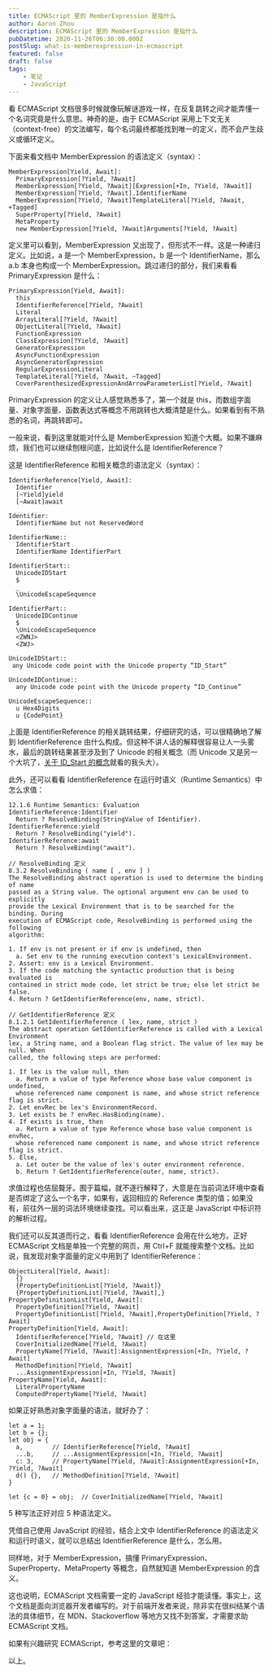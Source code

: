 ```yaml
---
title: ECMAScript 里的 MemberExpression 是指什么
author: Aaron Zhou
description: ECMAScript 里的 MemberExpression 是指什么
pubDatetime: 2020-11-26T06:30:00.000Z
postSlug: what-is-memberexpression-in-ecmascript
featured: false
draft: false
tags:
    - 笔记
    - JavaScript
---
```

看 ECMAScript 文档很多时候就像玩解谜游戏一样，在反复跳转之间才能弄懂一个名词究竟是什么意思。神奇的是，由于 ECMAScript 采用上下文无关（context-free）的文法编写，每个名词最终都能找到唯一的定义，而不会产生歧义或循环定义。

下面来看文档中 MemberExpression 的语法定义（syntax）：

```
MemberExpression[Yield, Await]:
  PrimaryExpression[?Yield, ?Await]
  MemberExpression[?Yield, ?Await][Expression[+In, ?Yield, ?Await]]
  MemberExpression[?Yield, ?Await].IdentifierName
  MemberExpression[?Yield, ?Await]TemplateLiteral[?Yield, ?Await, +Tagged]
  SuperProperty[?Yield, ?Await]
  MetaProperty
  new MemberExpression[?Yield, ?Await]Arguments[?Yield, ?Await]
```

定义里可以看到，MemberExpression 又出现了，但形式不一样。这是一种递归定义。比如说，a 是一个 MemberExpression，b 是一个 IdentifierName，那么 a.b 本身也构成一个 MemberExpression。跳过递归的部分，我们来看看 PrimaryExpression 是什么：

```
PrimaryExpression[Yield, Await]:
  this
  IdentifierReference[?Yield, ?Await]
  Literal
  ArrayLiteral[?Yield, ?Await]
  ObjectLiteral[?Yield, ?Await]
  FunctionExpression
  ClassExpression[?Yield, ?Await]
  GeneratorExpression
  AsyncFunctionExpression
  AsyncGeneratorExpression
  RegularExpressionLiteral
  TemplateLiteral[?Yield, ?Await, ~Tagged]
  CoverParenthesizedExpressionAndArrowParameterList[?Yield, ?Await]
```

PrimaryExpression 的定义让人感觉熟悉多了，第一个就是 this，而数组字面量、对象字面量、函数表达式等概念不用跳转也大概清楚是什么。如果看到有不熟悉的名词，再跳转即可。

一般来说，看到这里就能对什么是 MemberExpression 知道个大概。如果不嫌麻烦，我们也可以继续刨根问底，比如说什么是 IdentifierReference？

这是 IdentifierReference 和相关概念的语法定义（syntax）：

```
IdentifierReference[Yield, Await]:
  Identifier
  [~Yield]yield
  [~Await]await

Identifier:
  IdentifierName but not ReservedWord

IdentifierName::
  IdentifierStart
  IdentifierName IdentifierPart

IdentifierStart::
  UnicodeIDStart
  $
  _
  \UnicodeEscapeSequence

IdentifierPart::
  UnicodeIDContinue
  $
  \UnicodeEscapeSequence
  <ZWNJ>
  <ZWJ>

UnicodeIDStart::
 any Unicode code point with the Unicode property “ID_Start”

UnicodeIDContinue::
  any Unicode code point with the Unicode property “ID_Continue”

UnicodeEscapeSequence::
  u Hex4Digits
  u {CodePoint}
```

上面是 IdentifierReference 的相关跳转结果，仔细研究的话，可以很精确地了解到 IdentifierReference 由什么构成。但这种不讲人话的解释很容易让人一头雾水，最后的跳转结果甚至涉及到了 Unicode 的相关概念（而 Unicode 又是另一个大坑了，[关于 ID_Start 的概念](https://www.zhihu.com/question/348324488/answer/857046978)就看的我头大）。

此外，还可以看看 IdentifierReference 在运行时语义（Runtime Semantics）中怎么求值：

```
12.1.6 Runtime Semantics: Evaluation
IdentifierReference:Identifier
  Return ? ResolveBinding(StringValue of Identifier).
IdentifierReference:yield
  Return ? ResolveBinding("yield").
IdentifierReference:await
  Return ? ResolveBinding("await").

// ResolveBinding 定义
8.3.2 ResolveBinding ( name [ , env ] )
The ResolveBinding abstract operation is used to determine the binding of name 
passed as a String value. The optional argument env can be used to explicitly 
provide the Lexical Environment that is to be searched for the binding. During 
execution of ECMAScript code, ResolveBinding is performed using the following 
algorithm:

1. If env is not present or if env is undefined, then
  a. Set env to the running execution context's LexicalEnvironment.
2. Assert: env is a Lexical Environment.
3. If the code matching the syntactic production that is being evaluated is 
contained in strict mode code, let strict be true; else let strict be false.
4. Return ? GetIdentifierReference(env, name, strict).

// GetIdentifierReference 定义
8.1.2.1 GetIdentifierReference ( lex, name, strict )
The abstract operation GetIdentifierReference is called with a Lexical Environment 
lex, a String name, and a Boolean flag strict. The value of lex may be null. When 
called, the following steps are performed:

1. If lex is the value null, then
  a. Return a value of type Reference whose base value component is undefined, 
  whose referenced name component is name, and whose strict reference flag is strict.
2. Let envRec be lex's EnvironmentRecord.
3. Let exists be ? envRec.HasBinding(name).
4. If exists is true, then
  a. Return a value of type Reference whose base value component is envRec, 
  whose referenced name component is name, and whose strict reference flag is strict.
5. Else,
  a. Let outer be the value of lex's outer environment reference.
  b. Return ? GetIdentifierReference(outer, name, strict).
```

求值过程也佶屈聱牙。囿于篇幅，就不逐行解释了，大意是在当前词法环境中查看是否绑定了这么一个名字，如果有，返回相应的 Reference 类型的值；如果没有，前往外一层的词法环境继续查找。可以看出来，这正是 JavaScript 中标识符的解析过程。

我们还可以反其道而行之，看看 IdentifierReference 会用在什么地方。正好 ECMAScript 文档是单独一个完整的网页，用 Ctrl+F 就能搜索整个文档。比如说，我发现对象字面量的定义中用到了 IdentifierReference：

```
ObjectLiteral[Yield, Await]:
  {}
  {PropertyDefinitionList[?Yield, ?Await]}
  {PropertyDefinitionList[?Yield, ?Await],}
PropertyDefinitionList[Yield, Await]:
  PropertyDefinition[?Yield, ?Await]
  PropertyDefinitionList[?Yield, ?Await],PropertyDefinition[?Yield, ?Await]
PropertyDefinition[Yield, Await]:
  IdentifierReference[?Yield, ?Await] // 在这里
  CoverInitializedName[?Yield, ?Await]
  PropertyName[?Yield, ?Await]:AssignmentExpression[+In, ?Yield, ?Await]
  MethodDefinition[?Yield, ?Await]
  ...AssignmentExpression[+In, ?Yield, ?Await]
PropertyName[Yield, Await]:
  LiteralPropertyName
  ComputedPropertyName[?Yield, ?Await]
```

如果正好熟悉对象字面量的语法，就好办了：

```
let a = 1;
let b = {};
let obj = {
  a,        // IdentifierReference[?Yield, ?Await]
  ...b,     // ...AssignmentExpression[+In, ?Yield, ?Await]
  c: 3,     // PropertyName[?Yield, ?Await]:AssignmentExpression[+In, ?Yield, ?Await]
  d() {},   // MethodDefinition[?Yield, ?Await]
}

let {c = 0} = obj;  // CoverInitializedName[?Yield, ?Await]
```

5 种写法正好对应 5 种语法定义。

凭借自己使用 JavaScript 的经验，结合上文中 IdentifierReference 的语法定义和运行时语义，就可以总结出 IdentifierReference 是什么，怎么用。

同样地，对于 MemberExpression，搞懂 PrimaryExpression、SuperProperty、MetaProperty 等概念，自然就知道 MemberExpression 的含义。

这也说明，ECMAScript 文档需要一定的 JavaScript 经验才能读懂。事实上，这个文档是面向浏览器开发者编写的。对于前端开发者来说，除非实在很纠结某个语法的具体细节，在 MDN、Stackoverflow 等地方又找不到答案，才需要求助 ECMAScript 文档。

如果有兴趣研究 ECMAScript，参考这里的文章吧：

以上。
